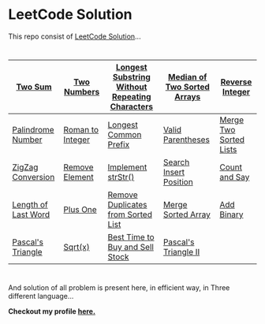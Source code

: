 
# LeetCode Solution #

This repo consist of [LeetCode Solution](https://leetcode.com/problemset/all/)...
#

| [Two Sum](https://github.com/DeWill404/LeetCode/blob/master/Solution/Two%20Sum.md) | [Two Numbers](https://github.com/DeWill404/LeetCode/blob/master/Solution/Two%20Numbers.md) | [Longest Substring Without Repeating Characters](https://github.com/DeWill404/LeetCode/blob/master/Solution/Longest%20Substring%20Without%20Repeating%20Characters.md) | [Median of Two Sorted Arrays](https://github.com/DeWill404/LeetCode/blob/master/Solution/Median%20of%20Two%20Sorted%20Arrays.md) | [Reverse Integer](https://github.com/DeWill404/LeetCode/blob/master/Solution/Reverse%20Integer.md) |
|-|-|-|-|-| 
| [Palindrome Number](https://github.com/DeWill404/LeetCode/blob/master/Solution/Palindrome%20Number.md) | [Roman to Integer](https://github.com/DeWill404/LeetCode/blob/master/Solution/Roman%20to%20Integer.md) | [Longest Common Prefix](https://github.com/DeWill404/LeetCode/blob/master/Solution/Longest%20Common%20Prefix.md) | [Valid Parentheses](https://github.com/DeWill404/LeetCode/blob/master/Solution/Valid%20Parentheses.md) | [Merge Two Sorted Lists](https://github.com/DeWill404/LeetCode/blob/master/Solution/Merge%20Two%20Sorted%20Lists.md) |
| [ZigZag Conversion](https://github.com/DeWill404/LeetCode/blob/master/Solution/ZigZag%20Conversion.md) | [Remove Element](https://github.com/DeWill404/LeetCode/blob/master/Solution/Remove%20Element.md) | [Implement strStr()](https://github.com/DeWill404/LeetCode/blob/master/Solution/Implement%20strStr().md) | [Search Insert Position](https://github.com/DeWill404/LeetCode/blob/master/Solution/Search%20Insert%20Position.md) | [Count and Say](https://github.com/DeWill404/LeetCode/blob/master/Solution/Count%20and%20Say.md) |
| [Length of Last Word](https://github.com/DeWill404/LeetCode/blob/master/Solution/Length%20of%20Last%20Word.md) | [Plus One](https://github.com/DeWill404/LeetCode/blob/master/Solution/Plus%20One.md) | [Remove Duplicates from Sorted List](https://github.com/DeWill404/LeetCode/blob/master/Solution/Remove%20Duplicates%20from%20Sorted%20List.md) | [Merge Sorted Array](https://github.com/DeWill404/LeetCode/blob/master/Solution/Merge%20Sorted%20Array.md) | [Add Binary](https://github.com/DeWill404/LeetCode/blob/master/Solution/Add%20Binary.md) |
| [Pascal's Triangle](https://github.com/DeWill404/LeetCode/blob/master/Solution/Pascal's%20Triangle.md) | [Sqrt(x)](https://github.com/DeWill404/LeetCode/blob/master/Solution/Sqrt(x).md) | [Best Time to Buy and Sell Stock](https://github.com/DeWill404/LeetCode/blob/master/Solution/Best%20Time%20to%20Buy%20and%20Sell%20Stock.md) | [Pascal's Triangle II](https://github.com/DeWill404/LeetCode/blob/master/Solution/Pascal's%20Triangle%20II.md) |


#
And solution of all problem is present here, in efficient way, in Three different language...

**Checkout my profile [here.](https://leetcode.com/dewill/)**

